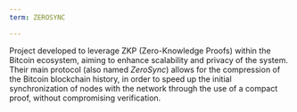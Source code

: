 ```yaml
---
term: ZEROSYNC

---
```

Project developed to leverage ZKP (Zero-Knowledge Proofs) within the Bitcoin ecosystem, aiming to enhance scalability and privacy of the system. Their main protocol (also named *ZeroSync*) allows for the compression of the Bitcoin blockchain history, in order to speed up the initial synchronization of nodes with the network through the use of a compact proof, without compromising verification.